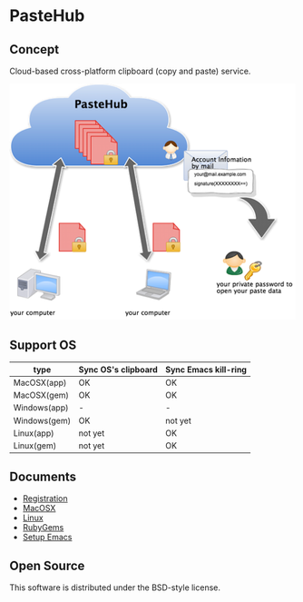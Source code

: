 PasteHub
=======================


## Concept

Cloud-based cross-platform clipboard (copy and paste) service.

![image](./doc/client/pastehub_architecture.png)

## Support OS

   type        | Sync OS's clipboard | Sync Emacs kill-ring
---------------|---------------------|----------------------
MacOSX(app)    |        OK           |         OK
MacOSX(gem)    |        OK           |         OK
Windows(app)   |         -           |          -
Windows(gem)   |        OK           |       not yet
Linux(app)     |      not yet        |         OK
Linux(gem)     |      not yet        |         OK

## Documents

+ [Registration](./doc/client/Registration.md)
+ [MacOSX](./doc/client/setup_MacOSX.md)
+ [Linux](./doc/client/setup_Linux.md)
+ [RubyGems](./doc/client/ruby_gems.md)
+ [Setup Emacs](./doc/client/setup_emacs.md)

## Open Source

This software is distributed under the BSD-style license.
